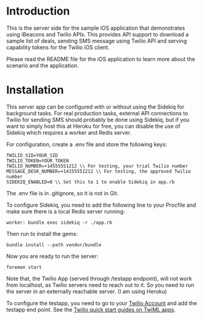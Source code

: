 # Introduction

This is the server side for the sample iOS application that demonstrates using iBeacons and Twilio APIs. This provides API support to download a sample list of deals, sending SMS message using Twilio API and serving capability tokens for the Twilio iOS client.

Please read the README file for the iOS application to learn more about the scenario and the application.

# Installation

This server app can be configured with or without using the Sidekiq for background tasks. For real production tasks, external API connections to Twilio for sending SMS should probably be done using Sidekiq, but if you want to simply host this at Heroku for free, you can disable the use of Sidekiq which requires a worker and Redis server.

For configuration, create a .env file and store the following keys:

    TWILIO_SID=YOUR_SID
    TWILIO_TOKEN=YOUR_TOKEN
    TWILIO_NUMBER=+14555551212 \\ For testing, your trial Twilio number
    MESSAGE_DESK_NUMBER=+14155551212 \\ For testing, the approved Twilio number
    SIDEKIQ_ENABLED=0 \\ Set this to 1 to enable Sidekiq in app.rb

The .env file is in .gitignore, so it is not in Git.

To configure Sidekiq, you need to add the following line to your Procfile and make sure there is a local Redis server running:

    worker: bundle exec sidekiq -r ./app.rb

Then run to install the gems:

    bundle install --path vendor/bundle

Now you are ready to run the server:

    foreman start

Note that, the Twilio App (served through /testapp endpoint), will not work from localhost, as Twilio servers need to reach out to it. So you need to run the server in an externally reachable server. (I am using Heroku)

To configure the testapp, you need to go to your [Twilio Account](https://www.twilio.com/user/account/apps) and add the testapp end point. See the [Twilio quick start guides on TwiML apps](https://www.twilio.com/docs/quickstart/ruby/twiml).

